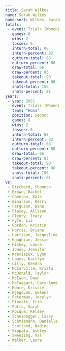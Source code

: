 ```yaml
---
title: Sarah Wilkes
name: Sarah Wilkes
name-sort: Wilkes, Sarah
totals:
 - event: Trials (Women)
   games: 8
   wins: 2
   losses: 6
   inturn-total: 88
   inturn-percent: 82
   outturn-total: 68
   outturn-percent: 80
   draw-total: 66
   draw-percent: 83
   takeout-total: 90
   takeout-percent: 80
   shots-total: 156
   shots-percent: 81
years:
 - year: 2021
   event: Trials (Women)
   team: "Homa"
   position: Second
   games: 8
   wins: 2
   losses: 6
   inturn-total: 88
   inturn-percent: 82
   outturn-total: 68
   outturn-percent: 80
   draw-total: 66
   draw-percent: 83
   takeout-total: 90
   takeout-percent: 80
   shots-total: 156
   shots-percent: 81
vs:
 - Birchard, Shannon
 - Brown, Rachel
 - Cameron, Kate
 - Einarson, Kerri
 - Ferguson, Dana
 - Flaxey, Allison
 - Fleury, Tracy
 - Fyfe, Liz
 - Gordon, Kristin
 - Harris, Briane
 - Harrison, Jacqueline
 - Haughian, Jessie
 - Hickey, Laura
 - Jones, Jennifer
 - Kreviazuk, Lynn
 - Lawes, Kaitlyn
 - Lilly, Kendra
 - McCarville, Krista
 - McDonald, Taylor
 - McEwen, Dawn
 - McTaggart, Cary-Anne
 - Moore, Kristie
 - Njegovan, Selena
 - Peterman, Jocelyn
 - Pincott, Erin
 - Potts, Sarah
 - Rocque, Kelsey
 - Scheidegger, Casey
 - Schmiemann, Danielle
 - Scotland, Nadine
 - Sippala, Ashley
 - Sweeting, Val
 - Walker, Laura
---
```

